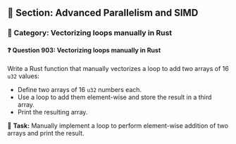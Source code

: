 ## 📘 Section: Advanced Parallelism and SIMD
### 🔹 Category: Vectorizing loops manually in Rust
#### ❓ Question 903: Vectorizing loops manually in Rust

Write a Rust function that manually vectorizes a loop to add two arrays of 16 `u32` values:

- Define two arrays of 16 `u32` numbers each.
- Use a loop to add them element-wise and store the result in a third array.
- Print the resulting array.

🔧 **Task:** Manually implement a loop to perform element-wise addition of two arrays and print the result.
